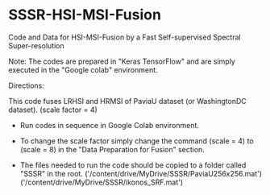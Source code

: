 # SSSR-HSI-MSI-Fusion
Code and Data for HSI-MSI-Fusion by a Fast Self-supervised Spectral Super-resolution


Note: 
The codes are prepared in "Keras TensorFlow" and are simply executed in the "Google colab" environment.


Directions:

This code fuses LRHSI and HRMSI of PaviaU dataset (or WashingtonDC dataset). (scale factor = 4)

- Run codes in sequence in Google Colab environment.

- To change the scale factor simply change the command (scale = 4) to (scale = 8) in the "Data Preparation for Fusion" section.

- The files needed to run the code should be copied to a folder called "SSSR" in the root. ('/content/drive/MyDrive/SSSR/PaviaU256x256.mat')
('/content/drive/MyDrive/SSSR/ikonos_SRF.mat') 
